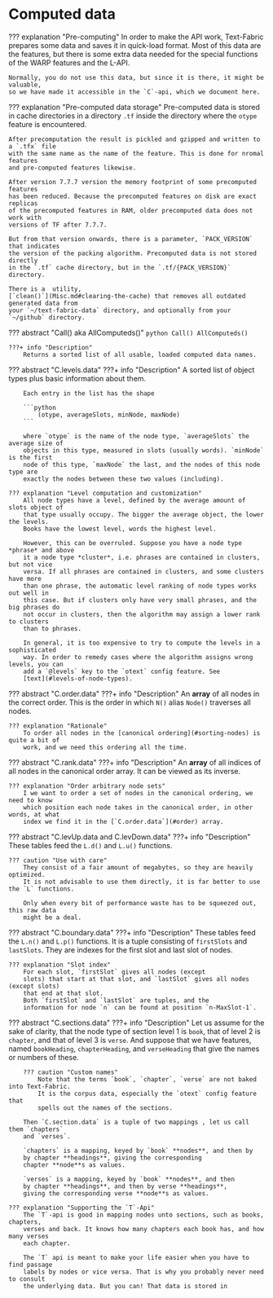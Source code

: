 # Computed data

??? explanation "Pre-computing"
    In order to make the API work, Text-Fabric prepares some data and saves it in
    quick-load format. Most of this data are the features, but there is some extra
    data needed for the special functions of the WARP features and the L-API.

    Normally, you do not use this data, but since it is there, it might be valuable,
    so we have made it accessible in the `C`-api, which we document here.

??? explanation "Pre-computed data storage"
    Pre-computed data is stored in cache directories in a directory `.tf` inside the
    directory where the `otype` feature is encountered.

    After precomputation the result is pickled and gzipped and written to a `.tfx` file
    with the same name as the name of the feature. This is done for nromal features
    and pre-computed features likewise.

    After version 7.7.7 version the memory footprint of some precomputed features
    has been reduced. Because the precomputed features on disk are exact replicas
    of the precomputed features in RAM, older precomputed data does not work with
    versions of TF after 7.7.7. 

    But from that version onwards, there is a parameter, `PACK_VERSION` that indicates
    the version of the packing algorithm. Precomputed data is not stored directly
    in the `.tf` cache directory, but in the `.tf/{PACK_VERSION}` directory.

    There is a  utility,
    [`clean()`](Misc.md#clearing-the-cache) that removes all outdated generated data from
    your `~/text-fabric-data` directory, and optionally from your
    `~/github` directory.

??? abstract "Call() aka AllComputeds()"
    ```python
    Call()
    AllComputeds()
    ```

    ???+ info "Description"
        Returns a sorted list of all usable, loaded computed data names.

??? abstract "C.levels.data"
    ???+ info "Description"
        A sorted list of object types plus basic information about them.

        Each entry in the list has the shape

        ```python
            (otype, averageSlots, minNode, maxNode)
        ```

        where `otype` is the name of the node type, `averageSlots` the average size of
        objects in this type, measured in slots (usually words). `minNode` is the first
        node of this type, `maxNode` the last, and the nodes of this node type are
        exactly the nodes between these two values (including).

    ??? explanation "Level computation and customization"
        All node types have a level, defined by the average amount of slots object of
        that type usually occupy. The bigger the average object, the lower the levels.
        Books have the lowest level, words the highest level.

        However, this can be overruled. Suppose you have a node type *phrase* and above
        it a node type *cluster*, i.e. phrases are contained in clusters, but not vice
        versa. If all phrases are contained in clusters, and some clusters have more
        than one phrase, the automatic level ranking of node types works out well in
        this case. But if clusters only have very small phrases, and the big phrases do
        not occur in clusters, then the algorithm may assign a lower rank to clusters
        than to phrases.

        In general, it is too expensive to try to compute the levels in a sophisticated
        way. In order to remedy cases where the algorithm assigns wrong levels, you can
        add a `@levels` key to the `otext` config feature. See
        [text](#levels-of-node-types).

??? abstract "C.order.data"
    ???+ info "Description"
        An **array** of all nodes in the correct order. This is the
        order in which `N()` alias `Node()` traverses all nodes.

    ??? explanation "Rationale"
        To order all nodes in the [canonical ordering](#sorting-nodes) is quite a bit of
        work, and we need this ordering all the time.

??? abstract "C.rank.data"
    ???+ info "Description"
        An **array** of all indices of all nodes in the canonical order
        array. It can be viewed as its inverse.

    ??? explanation "Order arbitrary node sets"
        I we want to order a set of nodes in the canonical ordering, we need to know
        which position each node takes in the canonical order, in other words, at what
        index we find it in the [`C.order.data`](#order) array.

??? abstract "C.levUp.data and C.levDown.data"
    ???+ info "Description"
        These tables feed the `L.d()` and `L.u()` functions.

    ??? caution "Use with care"
        They consist of a fair amount of megabytes, so they are heavily optimized.
        It is not advisable to use them directly, it is far better to use the `L` functions.

        Only when every bit of performance waste has to be squeezed out, this raw data
        might be a deal.

??? abstract "C.boundary.data"
    ???+ info "Description"
        These tables feed the `L.n()` and `L.p()` functions.
        It is a tuple consisting of `firstSlots` and `lastSlots`.
        They are indexes for the first slot
        and last slot of nodes.
        
    ??? explanation "Slot index"
        For each slot, `firstSlot` gives all nodes (except
        slots) that start at that slot, and `lastSlot` gives all nodes (except slots)
        that end at that slot.
        Both `firstSlot` and `lastSlot` are tuples, and the
        information for node `n` can be found at position `n-MaxSlot-1`.

??? abstract "C.sections.data"
    ???+ info "Description"
        Let us assume for the sake of clarity, that the node type of section level 1 is
        `book`, that of level 2 is `chapter`, and that of level 3 is `verse`. And
        suppose that we have features, named `bookHeading`, `chapterHeading`, and
        `verseHeading` that give the names or numbers of these.

        ??? caution "Custom names"
            Note that the terms `book`, `chapter`, `verse` are not baked into Text-Fabric.
            It is the corpus data, especially the `otext` config feature that
            spells out the names of the sections.

        Then `C.section.data` is a tuple of two mappings , let us call them `chapters`
        and `verses`.

        `chapters` is a mapping, keyed by `book` **nodes**, and then by
        by chapter **headings**, giving the corresponding
        chapter **node**s as values.

        `verses` is a mapping, keyed by `book` **nodes**, and then
        by chapter **headings**, and then by verse **headings**,
        giving the corresponding verse **node**s as values.

    ??? explanation "Supporting the `T`-Api"
        The `T`-api is good in mapping nodes unto sections, such as books, chapters,
        verses and back. It knows how many chapters each book has, and how many verses
        each chapter.

        The `T` api is meant to make your life easier when you have to find passage
        labels by nodes or vice versa. That is why you probably never need to consult
        the underlying data. But you can! That data is stored in

